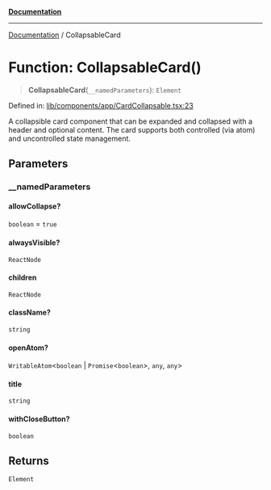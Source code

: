 [**Documentation**](../README.md)

***

[Documentation](../README.md) / CollapsableCard

# Function: CollapsableCard()

> **CollapsableCard**(`__namedParameters`): `Element`

Defined in: [lib/components/app/CardCollapsable.tsx:23](https://github.com/aldesgroup/goaldn/blob/6a7943d02984b1a6b41d76a3a483a1484b644076/lib/components/app/CardCollapsable.tsx#L23)

A collapsible card component that can be expanded and collapsed with a header and optional content.
The card supports both controlled (via atom) and uncontrolled state management.

## Parameters

### \_\_namedParameters

#### allowCollapse?

`boolean` = `true`

#### alwaysVisible?

`ReactNode`

#### children

`ReactNode`

#### className?

`string`

#### openAtom?

`WritableAtom`\<`boolean` \| `Promise`\<`boolean`\>, `any`, `any`\>

#### title

`string`

#### withCloseButton?

`boolean`

## Returns

`Element`

